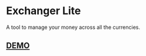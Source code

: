 # Exchanger Lite

A tool to manage your money across all the currencies.

## [DEMO](https://zwug.github.io/exchanger-lite/)
